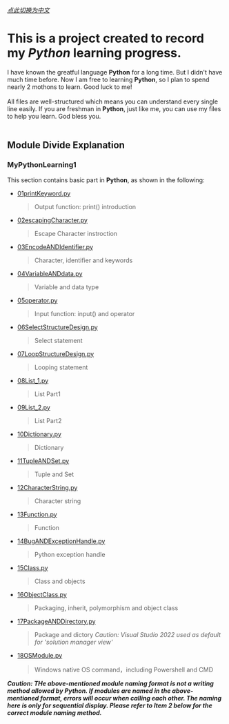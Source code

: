[*点此切换为中文* ](https://github.com/MongooseOrion/MyPythonLearning/README.md)
# This is a project created to record my *Python* learning progress.
I have known the greatful language **Python** for a long time. But I didn't have much time before. Now I am free to learning **Python**, so I plan to spend nearly 2 mothons to learn. Good luck to me!<br><br>
All files are well-structured which means you can understand every single line easily. If you are freshman in **Python**, just like me, you can use my files to help you learn. God bless you.<br><br>
## Module Divide Explanation
### MyPythonLearning1
This section contains basic part in **Python**, as shown in the following: 
* [01printKeyword.py](https://github.com/MongooseOrion/MyPythonLearning/blob/master/01printKeyword.py)
  > Output function: print() introduction
* [02escapingCharacter.py](https://github.com/MongooseOrion/MyPythonLearning/blob/master/02escapingCharacter.py)
  > Escape Character instroction
* [03EncodeANDIdentifier.py](https://github.com/MongooseOrion/MyPythonLearning/blob/master/03EncodeANDIdentifier.py)
  > Character, identifier and keywords
* [04VariableANDdata.py](https://github.com/MongooseOrion/MyPythonLearning/blob/master/04VariableANDdata.py)
  > Variable and data type
* [05operator.py](https://github.com/MongooseOrion/MyPythonLearning/blob/master/05operator.py)
  > Input function: input() and operator
* [06SelectStructureDesign.py](https://github.com/MongooseOrion/MyPythonLearning/blob/master/06SelectStructureDesign.py)
  > Select statement
* [07LoopStructureDesign.py](https://github.com/MongooseOrion/MyPythonLearning/blob/master/07LoopStructureDesign.py)
  > Looping statement
* [08List_1.py](https://github.com/MongooseOrion/MyPythonLearning/blob/master/08List_1.py)
  > List Part1
* [09List_2.py](https://github.com/MongooseOrion/MyPythonLearning/blob/master/09List_2.py)
  > List Part2
* [10Dictionary.py](https://github.com/MongooseOrion/MyPythonLearning/blob/master/10Dictionary.py)
  > Dictionary
* [11TupleANDSet.py](https://github.com/MongooseOrion/MyPythonLearning/blob/master/11TupleANDSet.py)
  > Tuple and Set
* [12CharacterString.py](https://github.com/MongooseOrion/MyPythonLearning/blob/master/12CharacterString.py)
  > Character string
* [13Function.py](https://github.com/MongooseOrion/MyPythonLearning/blob/master/13Function.py)
  > Function
* [14BugANDExceptionHandle.py](https://github.com/MongooseOrion/MyPythonLearning/blob/master/14BugANDExceptionHandle.py)
  > Python exception handle
* [15Class.py](https://github.com/MongooseOrion/MyPythonLearning/blob/master/15Class.py)
  > Class and objects
* [16ObjectClass.py](https://github.com/MongooseOrion/MyPythonLearning/blob/master/MyPythonLearning1/16ObjectClass.py)
  > Packaging, inherit, polymorphism and object class
* [17PackageANDDirectory.py](https://github.com/MongooseOrion/MyPythonLearning/blob/master/MyPythonLearning1/17PackageANDDirectory.py)
  > Package and dictory *Caution: Visual Studio 2022 used as default for 'solution manager view'*
* [18OSModule.py](https://github.com/MongooseOrion/MyPythonLearning/blob/master/MyPythonLearning1/18OSModule.py)
  > Windows native OS command，including Powershell and CMD
  >
***Caution: THe above-mentioned module naming format is not a writing method allowed by Python. If modules are named in the above-mentioned format, errors will occur when calling each other. The naming here is only for sequential display. Please refer to Item 2 below for the correct module naming method.***
